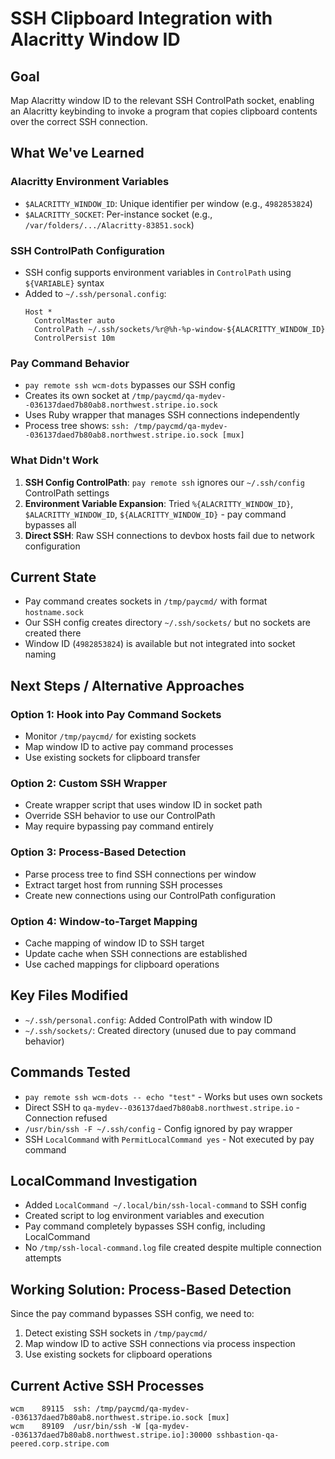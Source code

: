 # SSH Clipboard Integration with Alacritty Window ID

## Goal
Map Alacritty window ID to the relevant SSH ControlPath socket, enabling an Alacritty keybinding to invoke a program that copies clipboard contents over the correct SSH connection.

## What We've Learned

### Alacritty Environment Variables
- `$ALACRITTY_WINDOW_ID`: Unique identifier per window (e.g., `4982853824`)
- `$ALACRITTY_SOCKET`: Per-instance socket (e.g., `/var/folders/.../Alacritty-83851.sock`)

### SSH ControlPath Configuration
- SSH config supports environment variables in `ControlPath` using `${VARIABLE}` syntax
- Added to `~/.ssh/personal.config`:
  ```
  Host *
    ControlMaster auto
    ControlPath ~/.ssh/sockets/%r@%h-%p-window-${ALACRITTY_WINDOW_ID}
    ControlPersist 10m
  ```

### Pay Command Behavior
- `pay remote ssh wcm-dots` bypasses our SSH config
- Creates its own socket at `/tmp/paycmd/qa-mydev--036137daed7b80ab8.northwest.stripe.io.sock`
- Uses Ruby wrapper that manages SSH connections independently
- Process tree shows: `ssh: /tmp/paycmd/qa-mydev--036137daed7b80ab8.northwest.stripe.io.sock [mux]`

### What Didn't Work
1. **SSH Config ControlPath**: `pay remote ssh` ignores our `~/.ssh/config` ControlPath settings
2. **Environment Variable Expansion**: Tried `%{ALACRITTY_WINDOW_ID}`, `$ALACRITTY_WINDOW_ID`, `${ALACRITTY_WINDOW_ID}` - pay command bypasses all
3. **Direct SSH**: Raw SSH connections to devbox hosts fail due to network configuration

## Current State
- Pay command creates sockets in `/tmp/paycmd/` with format `hostname.sock`
- Our SSH config creates directory `~/.ssh/sockets/` but no sockets are created there
- Window ID (`4982853824`) is available but not integrated into socket naming

## Next Steps / Alternative Approaches

### Option 1: Hook into Pay Command Sockets
- Monitor `/tmp/paycmd/` for existing sockets
- Map window ID to active pay command processes
- Use existing sockets for clipboard transfer

### Option 2: Custom SSH Wrapper
- Create wrapper script that uses window ID in socket path
- Override SSH behavior to use our ControlPath
- May require bypassing pay command entirely

### Option 3: Process-Based Detection
- Parse process tree to find SSH connections per window
- Extract target host from running SSH processes
- Create new connections using our ControlPath configuration

### Option 4: Window-to-Target Mapping
- Cache mapping of window ID to SSH target
- Update cache when SSH connections are established
- Use cached mappings for clipboard operations

## Key Files Modified
- `~/.ssh/personal.config`: Added ControlPath with window ID
- `~/.ssh/sockets/`: Created directory (unused due to pay command behavior)

## Commands Tested
- `pay remote ssh wcm-dots -- echo "test"` - Works but uses own sockets
- Direct SSH to `qa-mydev--036137daed7b80ab8.northwest.stripe.io` - Connection refused
- `/usr/bin/ssh -F ~/.ssh/config` - Config ignored by pay wrapper
- SSH `LocalCommand` with `PermitLocalCommand yes` - Not executed by pay command

## LocalCommand Investigation
- Added `LocalCommand ~/.local/bin/ssh-local-command` to SSH config
- Created script to log environment variables and execution
- Pay command completely bypasses SSH config, including LocalCommand
- No `/tmp/ssh-local-command.log` file created despite multiple connection attempts

## Working Solution: Process-Based Detection
Since the pay command bypasses SSH config, we need to:
1. Detect existing SSH sockets in `/tmp/paycmd/`
2. Map window ID to active SSH connections via process inspection
3. Use existing sockets for clipboard operations

## Current Active SSH Processes
```
wcm    89115  ssh: /tmp/paycmd/qa-mydev--036137daed7b80ab8.northwest.stripe.io.sock [mux]
wcm    89109  /usr/bin/ssh -W [qa-mydev--036137daed7b80ab8.northwest.stripe.io]:30000 sshbastion-qa-peered.corp.stripe.com
```